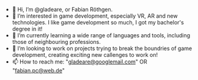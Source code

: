- 👋 Hi, I’m @gladeare, or Fabian Röthgen. 
- 👀 I’m interested in game development, especially VR, AR and new technologies. I like game development so much, I got my bachelor's degree in it!
- 🌱 I’m currently learning a wide range of languages and tools, including those of neighbouring professions.
- 💞️ I’m looking to work on projects trying to break the boundries of game development, creating exciting new callenges to work on!
- 📫 How to reach me: "gladeare@googlemail.com" OR "fabian.pc@web.de"
